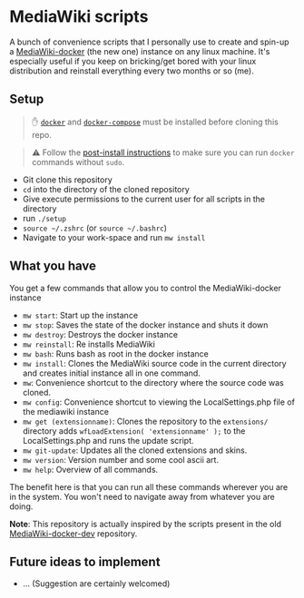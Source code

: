 # MediaWiki scripts

A bunch of convenience scripts that I personally use to create and spin-up a [MediaWiki-docker](https://www.mediawiki.org/wiki/MediaWiki-Docker) (the new one) instance on any linux machine. It's especially useful if you keep on bricking/get bored with your linux distribution and reinstall everything every two months or so (me).

## Setup

> :hand: [`docker`](https://docs.docker.com/engine/install/) and [`docker-compose`](https://docs.docker.com/compose/install/) must be installed before cloning this repo.

> :warning: Follow the [post-install instructions](https://docs.docker.com/engine/install/linux-postinstall/) to make sure you can run `docker` commands without `sudo`.

* Git clone this repository
* `cd` into the directory of the cloned repository
* Give execute permissions to the current user for all scripts in the directory
* run `./setup`
* `source ~/.zshrc` (or `source ~/.bashrc`)
* Navigate to your work-space and run `mw install`

## What you have

You get a few commands that allow you to control the MediaWiki-docker instance

* `mw start`: Start up the instance
* `mw stop`: Saves the state of the docker instance and shuts it down
* `mw destroy`: Destroys the docker instance
* `mw reinstall`: Re installs MediaWiki
* `mw bash`: Runs bash as root in the docker instance
* `mw install`: Clones the MediaWiki source code in the current directory and creates initial instance all in one command.
* `mw`: Convenience shortcut to the directory where the source code was cloned.
* `mw config`: Convenience shortcut to viewing the LocalSettings.php file of the mediawiki instance
* `mw get (extensionname)`: Clones the repository to the `extensions/` directory adds `wfLoadExtension( 'extensionname' );` to the LocalSettings.php and runs the update script.
* `mw git-update`: Updates all the cloned extensions and skins.
* `mw version`: Version number and some cool ascii art.
* `mw help`: Overview of all commands.

The benefit here is that you can run all these commands wherever you are in the system. You won't need to navigate away from whatever you are doing.

**Note**: This repository is actually inspired by the scripts present in the old [MediaWiki-docker-dev](https://github.com/addshore/mediawiki-docker-dev) repository.

## Future ideas to implement

* ... (Suggestion are certainly welcomed)
